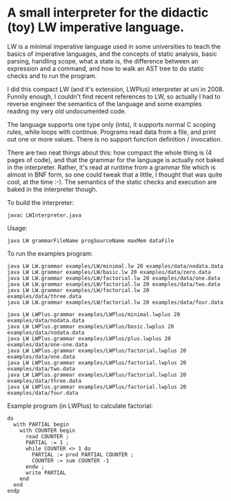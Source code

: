 A small interpreter for the didactic (toy) LW imperative language.
======

LW is a minimal imperative language used in some universities to teach the basics of imperative languages, and the concepts of static analysis, basic parsing, handling scope, what a state is, the difference between an expression and a command, and how to walk an AST tree to do static checks and to run the program.

I did this compact LW (and it's extension, LWPlus) interpreter at uni in 2008. Funnily enough, I couldn't find recent references to LW, so actually I had to reverse engineer the semantics of the language and some examples reading my very old undocumented code.

The language supports one type only (ints), it supports normal C scoping rules, while loops with continue. Programs read data from a file, and print out one or more values. There is no support function definition / invocation.

There are two neat things about this: how compact the whole thing is (4 pages of code), and that the grammar for the language is actually not baked in the interpreter. Rather, it's read at runtime from a grammar file which is almost in BNF form, so one could tweak that a little, I thought that was quite cool, at the time :-). The semantics of the static checks and execution are baked in the interpreter though.

To build the interpreter:
```
javac LWInterpreter.java
```
Usage:
```
java LW grammarFileName progSourceName maxMem dataFile
```
To run the examples program:
```
java LW LW.grammar examples/LW/minimal.lw 20 examples/data/nodata.data
java LW LW.grammar examples/LW/basic.lw 20 examples/data/zero.data
java LW LW.grammar examples/LW/factorial.lw 20 examples/data/one.data
java LW LW.grammar examples/LW/factorial.lw 20 examples/data/two.data
java LW LW.grammar examples/LW/factorial.lw 20 examples/data/three.data
java LW LW.grammar examples/LW/factorial.lw 20 examples/data/four.data

java LW LWPlus.grammar examples/LWPlus/minimal.lwplus 20 examples/data/nodata.data
java LW LWPlus.grammar examples/LWPlus/basic.lwplus 20 examples/data/nodata.data
java LW LWPlus.grammar examples/LWPlus/plus.lwplus 20 examples/data/one-one.data
java LW LWPlus.grammar examples/LWPlus/factorial.lwplus 20 examples/data/one.data
java LW LWPlus.grammar examples/LWPlus/factorial.lwplus 20 examples/data/two.data
java LW LWPlus.grammar examples/LWPlus/factorial.lwplus 20 examples/data/three.data
java LW LWPlus.grammar examples/LWPlus/factorial.lwplus 20 examples/data/four.data
```

Example program (in LWPlus) to calculate factorial:
```
do
  with PARTIAL begin
    with COUNTER begin
      read COUNTER ;
      PARTIAL := 1 ;
      while COUNTER <> 1 do
        PARTIAL := prod PARTIAL COUNTER ;
        COUNTER := sum COUNTER -1
      endw ;
      write PARTIAL
    end
  end
endp
```

